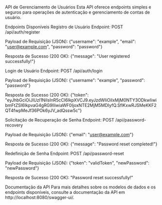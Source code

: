 API de Gerenciamento de Usuários
Esta API oferece endpoints simples e seguros para operações de autenticação e gerenciamento de contas de usuário.

Endpoints Disponíveis
Registro de Usuário
Endpoint:
POST /api/auth/register

Payload de Requisição (JSON):
{"username": "example", "email": "user@example.com", "password": "password"}

Resposta de Sucesso (200 OK):
{"message": "User registered successfully!"}

Login de Usuário
Endpoint:
POST /api/auth/login

Payload de Requisição (JSON):
{"username": "example", "password": "password"}

Resposta de Sucesso (200 OK):
{"token": "eyJhbGciOiJIUzI1NiIsInR5cCI6IkpXVCJ9.eyJzdWIiOiIxMjM0NTY3ODkwIiwibmFtZSI6IkpvaG4gRG9lIiwiaWF0IjoxNTE2MjM5MDIyfQ.SflKxwRJSMeKKF2QT4fwpMeJf36POk6yJV_adQssw5c"}

Solicitação de Recuperação de Senha
Endpoint:
POST /api/password-recovery

Payload de Requisição (JSON):
{"email": "user@example.com"}

Resposta de Sucesso (200 OK):
{"message": "Password reset completed!"}

Redefinição de Senha
Endpoint:
POST /api/password-reset

Payload de Requisição (JSON):
{"token": "validToken", "newPassword": "newPassword"}

Resposta de Sucesso (200 OK):
"Password reset successfully!"

Documentação da API
Para mais detalhes sobre os modelos de dados e os endpoints disponíveis, consulte a documentação da API em http://localhost:8080/swagger-ui/.